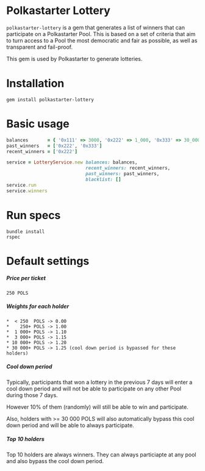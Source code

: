 # Polkastarter Lottery

`polkastarter-lottery` is a gem that generates a list of winners that can participate on a Polkastarter Pool.
This is based on a set of criteria that aim to turn access to a Pool the most democratic and fair as possible, as well as transparent and fail-proof.

This gem is used by Polkastarter to generate lotteries.

# Installation

`gem install polkastarter-lottery`


# Basic usage

```ruby
balances       = { '0x111' => 3000, '0x222' => 1_000, '0x333' => 30_000 }
past_winners   = ['0x222', '0x333']
recent_winners = ['0x222']

service = LotteryService.new balances: balances,
                             recent_winners: recent_winners,
                             past_winners: past_winners,
                             blacklist: []
service.run
service.winners
```

# Run specs

```
bundle install
rspec
```

# Default settings

##### Price per ticket

`250 POLS`

##### Weights for each holder

```
*  < 250  POLS -> 0.00
*    250+ POLS -> 1.00
*  1 000+ POLS -> 1.10
*  3 000+ POLS -> 1.15
* 10 000+ POLS -> 1.20
* 30 000+ POLS -> 1.25 (cool down period is bypassed for these holders)
```

##### Cool down period

Typically, participants that won a lottery in the previous 7 days will enter a cool down period and will not be able to participate on any other Pool during those 7 days.

However 10% of them (randomly) will still be able to win and participate.

Also, holders with >= 30 000 POLS will also automatically bypass this cool down period and will be able to always participate.

##### Top 10 holders

Top 10 holders are always winners. They can always particiapte at any pool and also bypass the cool down period.

